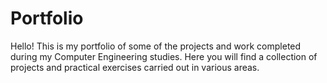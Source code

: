# Portfolio
Hello! This is my portfolio of some of the projects and work completed during my Computer Engineering studies. Here you will find a collection of projects and practical exercises carried out in various areas.

